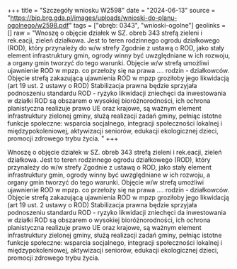 +++
title = "Szczegóły wniosku W2598"
date = "2024-06-13"
source = "https://bip.brg.gda.pl/images/uploads/wnioski-do-planu-ogolnego/w2598.pdf"
tags = ["obręb: 0343", "wnioski-ogolne"]
geolinks = []
raw = "Wnoszę o objęcie działek w SZ. obreb 343 strefą zieleni i rek.eacji, zieleń działkowa. Jest to teren rodzinnego ogrodu działkowego (ROD), który przynależy do w/w strefy Zgodnie z ustawą o ROD, jako stały element infrastruktury gmin, ogrody winny być uwzględniane w ich rozwoju, a organy gmin tworzyć do tego warunki. Objęcie w/w strefą umożliwi ujawnienie ROD w mpzp. co przełoży się na prawa .... rodzin - działkowców. Objęcie strefą zakazującą ujawnienia ROD w mpzp groziłoby jego likwidacją (art 19 ust. 2 ustawy o ROD) Stabilizacja prawna będzie sprzyjała podnoszeniu standardu ROD - ryzyko likwidacji zniechęci da inwestowania w działki ROD są obszarem o wysokiej bioróżnorodności, ich ochrona planistyczna realizuje prawo UE oraz krajowe, są ważnym element infrastruktury zielonej gminy, służą realizacji zadań gminy, pełniąc istotne funkcje społeczne: wsparcia socjalnego, integracji społeczności lokalnej i międzypokoleniowej, aktywizacji seniorów, edukacji ekologicznej dzieci, promocji zdrowego trybu życia. "
+++

Wnoszę o objęcie działek w SZ. obreb 343 strefą zieleni i rek.eacji, zieleń działkowa. Jest
to teren rodzinnego ogrodu działkowego (ROD), który przynależy do w/w strefy Zgodnie z ustawą o ROD, jako
stały element infrastruktury gmin, ogrody winny być uwzględniane w ich rozwoju, a organy gmin tworzyć do tego
warunki. Objęcie w/w strefą umożliwi ujawnienie ROD w mpzp. co przełoży się na prawa .... rodzin -
działkowców. Objęcie strefą zakazującą ujawnienia ROD w mpzp groziłoby jego likwidacją (art 19 ust. 2 ustawy
o ROD) Stabilizacja prawna będzie sprzyjała podnoszeniu standardu ROD - ryzyko likwidacji zniechęci da
inwestowania w działki ROD są obszarem o wysokiej bioróżnorodności, ich ochrona planistyczna realizuje
prawo UE oraz krajowe, są ważnym element infrastruktury zielonej gminy, służą realizacji zadań gminy, pełniąc
istotne funkcje społeczne: wsparcia socjalnego, integracji społeczności lokalnej i międzypokoleniowej,
aktywizacji seniorów, edukacji ekologicznej dzieci, promocji zdrowego trybu życia.



